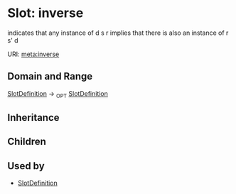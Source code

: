 # Slot: inverse


indicates that any instance of d s r implies that there is also an instance of r s' d

URI: [meta:inverse](https://w3id.org/biolink/biolinkml/meta/inverse)
## Domain and Range

[SlotDefinition](SlotDefinition.md) ->  <sub>OPT</sub> [SlotDefinition](SlotDefinition.md)
## Inheritance

## Children

## Used by

 * [SlotDefinition](SlotDefinition.md)
